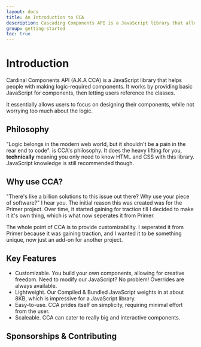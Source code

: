 ```yaml
---
layout: docs
title: An Introduction to CCA
description: Cascading Components API is a JavaScript library that allows you to easily make dropdowns, tooltips, hovers, and logic-required components.
group: getting-started
toc: true
---
```


# Introduction

Cardinal Components API (A.K.A CCA) is a JavaScript library that helps people with making logic-required components. It works by providing basic JavaScript for components, then letting users reference the classes.

It essentially allows users to focus on designing their components, while not worrying too much about the logic.

## Philosophy

"Logic belongs in the modern web world, but it shouldn't be a pain in the rear end to code". is CCA's philosophy. It does the heavy lifting for you, **technically** meaning you only need to know HTML and CSS with this library. JavaScript knowledge is still recommended though.

## Why use CCA?

"There's like a billion solutions to this issue out there? Why use your piece of software?" I hear you. The initial reason this was created was for the Primer project. Over time, it started gaining for traction till I decided to make it it's own thing, which is what now seperates it from Primer.

The whole point of CCA is to provide customizability. I seperated it from Primer because it was gaining traction, and I wanted it to be something unique, now just an add-on for another project.

## Key Features

- Customizable. You build your own components, allowing for creative freedom. Need to modify our JavaScript? No problem! Overrides are always available.
- Lightweight. Our Compiled & Bundled JavaScript weights in at about 8KB, which is impressive for a JavaScript library.
- Easy-to-use. CCA prides itself on simplicity, requiring minimal effort from the user.
- Scaleable. CCA can cater to really big and interactive components.

## Sponsorships & Contributing